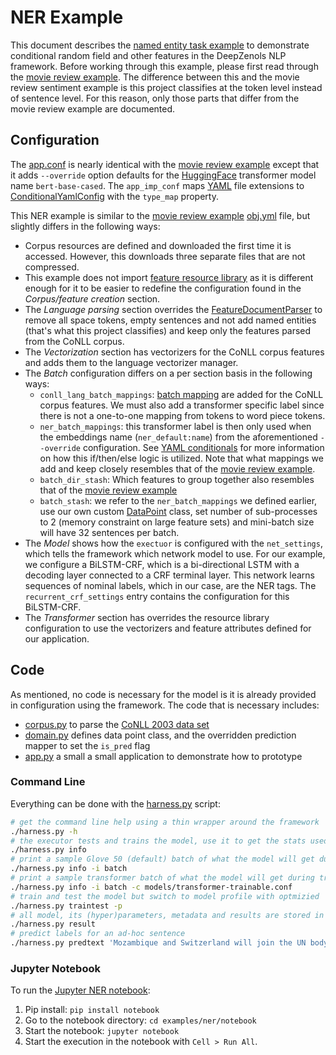 # NER Example

This document describes the [named entity task example] to demonstrate
conditional random field and other features in the DeepZenols NLP framework.
Before working through this example, please first read through the
[movie review example].  The difference between this and the movie review
sentiment example is this project classifies at the token level instead of
sentence level.  For this reason, only those parts that differ from the movie
review example are documented.


## Configuration

The [app.conf] is nearly identical with the [movie review example] except that
it adds `--override` option defaults for the [HuggingFace] transformer model
name `bert-base-cased`.  The `app_imp_conf` maps [YAML] file extensions to
[ConditionalYamlConfig] with the `type_map` property.

This NER example is similar to the [movie review example] [obj.yml] file, but
slightly differs in the following ways:

* Corpus resources are defined and downloaded the first time it is accessed.
  However, this downloads three separate files that are not compressed.
* This example does not import [feature resource library] as it is different
  enough for it to be easier to redefine the configuration found in the
  *Corpus/feature creation* section.
* The *Language parsing* section overrides the [FeatureDocumentParser] to
  remove all space tokens, empty sentences and not add named entities (that's
  what this project classifies) and keep only the features parsed from the
  CoNLL corpus.
* The *Vectorization* section has vectorizers for the CoNLL corpus features and
  adds them to the language vectorizer manager.
* The *Batch* configuration differs on a per section basis in the following
  ways:
  * `conll_lang_batch_mappings`: [batch mapping](reslib.html#batch-stash) are
  added for the CoNLL corpus features.  We must also add a transformer specific
  label since there is not a one-to-one mapping from tokens to word piece
  tokens.
  * `ner_batch_mappings`: this transformer label is then only used when the
  embeddings name (`ner_default:name`) from the aforementioned `--override`
  configuration.  See [YAML conditionals] for more information on how this
  if/then/else logic is utilized.  Note that what mappings we add and keep
  closely resembles that of the [movie review example].
  * `batch_dir_stash`: Which features to group together also resembles that of
    the [movie review example]
  * `batch_stash`: we refer to the `ner_batch_mappings` we defined earlier, use
    our own custom [DataPoint] class, set number of sub-processes to 2 (memory
    constraint on large feature sets) and mini-batch size will have 32
    sentences per batch.
* The *Model* shows how the `exectuor` is configured with the `net_settings`,
  which tells the framework which network model to use.  For our example, we
  configure a BiLSTM-CRF, which is a bi-directional LSTM with a decoding layer
  connected to a CRF terminal layer.  This network learns sequences of nominal
  labels, which in our case, are the NER tags.  The `recurrent_crf_settings`
  entry contains the configuration for this BiLSTM-CRF.
* The *Transformer* section has overrides the resource library configuration to
  use the vectorizers and feature attributes defined for our application.


## Code

As mentioned, no code is necessary for the model is it is already provided in
configuration using the framework.  The code that is necessary includes:
* [corpus.py] to parse the [CoNLL 2003 data set]
* [domain.py] defines data point class, and the overridden prediction mapper to
  set the `is_pred` flag
* [app.py] a small a small application to demonstrate how to prototype


### Command Line

Everything can be done with the [harness.py] script:
```bash
# get the command line help using a thin wrapper around the framework
./harness.py -h
# the executor tests and trains the model, use it to get the stats used to train
./harness.py info
# print a sample Glove 50 (default) batch of what the model will get during training
./harness.py info -i batch
# print a sample transformer batch of what the model will get during training
./harness.py info -i batch -c models/transformer-trainable.conf 
# train and test the model but switch to model profile with optmizied 
./harness.py traintest -p
# all model, its (hyper)parameters, metadata and results are stored in subdirectory of files
./harness.py result
# predict labels for an ad-hoc sentence
./harness.py predtext 'Mozambique and Switzerland will join the UN body responsible for the maintenance of global peace.'
```

### Jupyter Notebook

To run the [Jupyter NER notebook]:
1. Pip install: `pip install notebook`
1. Go to the notebook directory: `cd examples/ner/notebook`
1. Start the notebook: `jupyter notebook`
1. Start the execution in the notebook with `Cell > Run All`.


<!-- links -->

[CoNLL 2003 data set]: https://aclanthology.org/W03-0419.pdf
[HuggingFace]: https://github.com/huggingface/transformers
[YAML]: https://yaml.org
[Jupyter NER notebook]: https://github.com/plandes/deepnlp/blob/master/example/ner/notebook/ner.ipynb

[named entity task example]: https://github.com/plandes/deepnlp/blob/master/example/ner
[movie review example]: movie-example.html
[YAML conditionals]: https://plandes.github.io/util/doc/config.html#yaml-conditionals
[feature resource library]: https://github.com/plandes/deepnlp/blob/master/resources/feature.conf

[app.conf]: https://github.com/plandes/deepnlp/blob/master/example/ner/resources/app.conf
[obj.yml]: https://github.com/plandes/deepnlp/blob/master/example/ner/resources/obj.yml
[domain.py]: https://github.com/plandes/deepnlp/blob/master/example/ner/ner/domain.py
[app.py]: https://github.com/plandes/deepnlp/blob/master/example/ner/ner/app.py
[corpus.py]: https://github.com/plandes/deepnlp/blob/master/example/ner/ner/corpus.py
[harness.py]: https://github.com/plandes/deepnlp/blob/master/example/ner/harness.py

[FeatureDocumentParser]: ../api/zensols.deepnlp.html#zensols.deepnlp.parse.FeatureDocumentParser
[DataPoint]: https://plandes.github.io/deeplearn/api/zensols.deeplearn.batch.html?highlight=datapoint#zensols.deeplearn.batch.domain.DataPoint
[ConditionalYamlConfig]: https://plandes.github.io/util/api/zensols.config.html#zensols.config.condyaml.ConditionalYamlConfig
